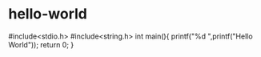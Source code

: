 # hello-world
#include<stdio.h>
#include<string.h>
int main(){
  printf("%d ",printf("Hello World"));
  return 0;
 }
  
